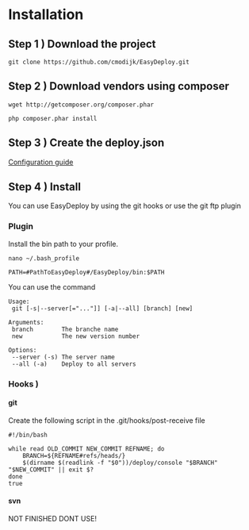 # Installation

## Step 1 ) Download the project

	git clone https://github.com/cmodijk/EasyDeploy.git

## Step 2 ) Download vendors using composer

	wget http://getcomposer.org/composer.phar
	
	php composer.phar install

## Step 3 ) Create the deploy.json

[Configuration guide](configuration.md)

## Step 4 ) Install

You can use EasyDeploy by using the git hooks or use the git ftp plugin

### Plugin

Install the bin path to your profile.

	nano ~/.bash_profile 
	
	PATH=#PathToEasyDeploy#/EasyDeploy/bin:$PATH

You can use the command 

	Usage:
	 git [-s|--server[="..."]] [-a|--all] [branch] [new]
	
	Arguments:
	 branch        The branche name
	 new           The new version number
	
	Options:
	 --server (-s) The server name
	 --all (-a)    Deploy to all servers


### Hooks )

#### git

Create the following script in the .git/hooks/post-receive file

	#!/bin/bash
	
	while read OLD_COMMIT NEW_COMMIT REFNAME; do	
		BRANCH=${REFNAME#refs/heads/}
		$(dirname $(readlink -f "$0"))/deploy/console "$BRANCH" "$NEW_COMMIT" || exit $?
	done
	true
	
#### svn

NOT FINISHED DONT USE!